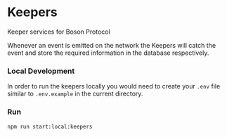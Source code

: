 # Keepers
Keeper services for Boson Protocol

Whenever an event is emitted on the network the Keepers will catch the event and store the required information in the database respectively.

### Local Development
In order to run the keepers locally you would need to create your `.env` file similar to `.env.example` in the current directory.

### Run
```shell
npm run start:local:keepers
```
